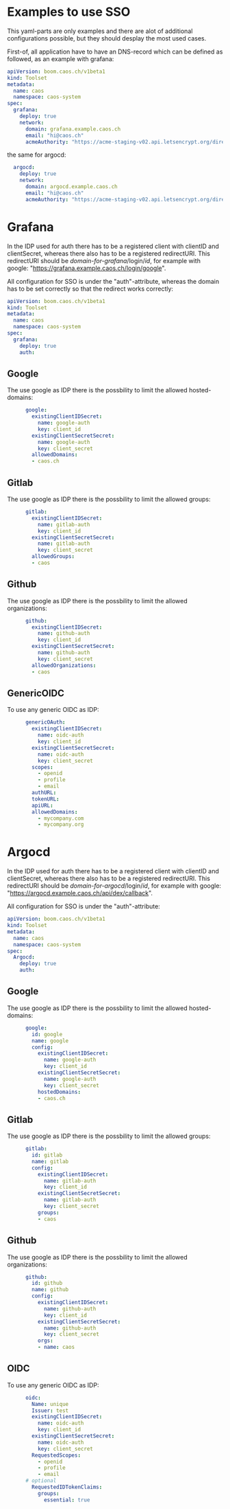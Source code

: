 # Examples to use SSO

This yaml-parts are only examples and there are alot of additional configurations possible, but they should desplay the most used cases.

First-of, all application have to have an DNS-record which can be defined as followed, as an example with grafana:

```yaml
apiVersion: boom.caos.ch/v1beta1
kind: Toolset
metadata:
  name: caos
  namespace: caos-system
spec:
  grafana:
    deploy: true
    network:
      domain: grafana.example.caos.ch
      email: "hi@caos.ch"
      acmeAuthority: "https://acme-staging-v02.api.letsencrypt.org/directory"
```

the same for argocd:
```yaml
  argocd:
    deploy: true
    network:
      domain: argocd.example.caos.ch
      email: "hi@caos.ch"
      acmeAuthority: "https://acme-staging-v02.api.letsencrypt.org/directory"
```

# Grafana

In the IDP used for auth there has to be a registered client with clientID and clientSecret, whereas there also has to be a registered redirectURI. This redirectURI should be *domain-for-grafana*/login/*id*, for example with google: "https://grafana.example.caos.ch/login/google".

All configuration for SSO is under the "auth"-attribute, whereas the domain has to be set correctly so that the redirect works correctly:

```yaml  
apiVersion: boom.caos.ch/v1beta1
kind: Toolset
metadata:
  name: caos
  namespace: caos-system
spec:
  grafana:
    deploy: true
    auth:
```

## Google

The use google as IDP there is the possbility to limit the allowed hosted-domains:

```yaml
      google:
        existingClientIDSecret: 
          name: google-auth
          key: client_id
        existingClientSecretSecret: 
          name: google-auth
          key: client_secret
        allowedDomains:
        - caos.ch
```

## Gitlab

The use google as IDP there is the possbility to limit the allowed groups:

```yaml
      gitlab:
        existingClientIDSecret: 
          name: gitlab-auth
          key: client_id
        existingClientSecretSecret: 
          name: gitlab-auth
          key: client_secret
        allowedGroups:
        - caos
```

## Github

The use google as IDP there is the possbility to limit the allowed organizations:

```yaml
      github:
        existingClientIDSecret: 
          name: github-auth
          key: client_id
        existingClientSecretSecret: 
          name: github-auth
          key: client_secret
        allowedOrganizations:
        - caos
```

## GenericOIDC

To use any generic OIDC as IDP:

```yaml
      genericOAuth:
        existingClientIDSecret: 
          name: oidc-auth
          key: client_id
        existingClientSecretSecret: 
          name: oidc-auth
          key: client_secret
        scopes:
          - openid
          - profile
          - email
        authURL:
        tokenURL:
        apiURL:
        allowedDomains:
          - mycompany.com 
          - mycompany.org
```

# Argocd

In the IDP used for auth there has to be a registered client with clientID and clientSecret, whereas there also has to be a registered redirectURI. This redirectURI should be *domain-for-argocd*/login/*id*, for example with google: "https://argocd.example.caos.ch/api/dex/callback".

All configuration for SSO is under the "auth"-attribute:

```yaml  
apiVersion: boom.caos.ch/v1beta1
kind: Toolset
metadata:
  name: caos
  namespace: caos-system
spec:
  Argocd:
    deploy: true
    auth:
```

## Google

The use google as IDP there is the possbility to limit the allowed hosted-domains:

```yaml
      google:
        id: google
        name: google
        config:
          existingClientIDSecret:
            name: google-auth
            key: client_id
          existingClientSecretSecret:
            name: google-auth
            key: client_secret
          hostedDomains:
          - caos.ch
```

## Gitlab

The use google as IDP there is the possbility to limit the allowed groups:

```yaml
      gitlab:
        id: gitlab
        name: gitlab
        config:
          existingClientIDSecret:
            name: gitlab-auth
            key: client_id
          existingClientSecretSecret:
            name: gitlab-auth
            key: client_secret
          groups:
          - caos
```

## Github

The use google as IDP there is the possbility to limit the allowed organizations:

```yaml
      github:
        id: github
        name: github
        config:
          existingClientIDSecret:
            name: github-auth
            key: client_id
          existingClientSecretSecret:
            name: github-auth
            key: client_secret
          orgs:
          - name: caos
```


## OIDC

To use any generic OIDC as IDP:

```yaml
      oidc:
        Name: unique
        Issuer: test
        existingClientIDSecret:
          name: oidc-auth
          key: client_id
        existingClientSecretSecret:
          name: oidc-auth
          key: client_secret
        RequestedScopes:
          - openid
          - profile
          - email
      # optional
        RequestedIDTokenClaims:
          groups: 
            essential: true
```